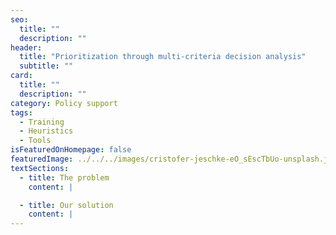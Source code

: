 ```yaml
---
seo:
  title: ""
  description: ""
header:
  title: "Prioritization through multi-criteria decision analysis"
  subtitle: ""
card:
  title: ""
  description: ""
category: Policy support
tags:
  - Training
  - Heuristics
  - Tools
isFeaturedOnHomepage: false
featuredImage: ../../../images/cristofer-jeschke-eO_sEscTbUo-unsplash.jpg
textSections:
  - title: The problem
    content: |

  - title: Our solution
    content: |
---
```

